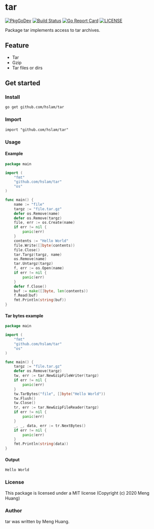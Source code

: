 # tar
[![PkgGoDev](https://pkg.go.dev/badge/github.com/hslam/tar)](https://pkg.go.dev/github.com/hslam/tar)
[![Build Status](https://github.com/hslam/tar/workflows/build/badge.svg)](https://github.com/hslam/tar/actions)
[![Go Report Card](https://goreportcard.com/badge/github.com/hslam/tar)](https://goreportcard.com/report/github.com/hslam/tar)
[![LICENSE](https://img.shields.io/github/license/hslam/tar.svg?style=flat-square)](https://github.com/hslam/tar/blob/master/LICENSE)

Package tar implements access to tar archives.

## Feature
* Tar
* Gzip
* Tar files or dirs

## Get started

### Install
```
go get github.com/hslam/tar
```
### Import
```
import "github.com/hslam/tar"
```
### Usage
#### Example
```go
package main

import (
	"fmt"
	"github.com/hslam/tar"
	"os"
)

func main() {
	name := "file"
	targz := "file.tar.gz"
	defer os.Remove(name)
	defer os.Remove(targz)
	file, err := os.Create(name)
	if err != nil {
		panic(err)
	}
	contents := "Hello World"
	file.Write([]byte(contents))
	file.Close()
	tar.Targz(targz, name)
	os.Remove(name)
	tar.Untargz(targz)
	f, err := os.Open(name)
	if err != nil {
		panic(err)
	}
	defer f.Close()
	buf := make([]byte, len(contents))
	f.Read(buf)
	fmt.Println(string(buf))
}
```

#### Tar bytes example
```go
package main

import (
	"fmt"
	"github.com/hslam/tar"
	"os"
)

func main() {
	targz := "file.tar.gz"
	defer os.Remove(targz)
	tw, err := tar.NewGzipFileWriter(targz)
	if err != nil {
		panic(err)
	}
	tw.TarBytes("file", []byte("Hello World"))
	tw.Flush()
	tw.Close()
	tr, err := tar.NewGzipFileReader(targz)
	if err != nil {
		panic(err)
	}
	_, _, data, err := tr.NextBytes()
	if err != nil {
		panic(err)
	}
	fmt.Println(string(data))
}
```

#### Output
```
Hello World
```

### License
This package is licensed under a MIT license (Copyright (c) 2020 Meng Huang)

### Author
tar was written by Meng Huang.


